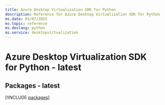 ```yaml
---
title: Azure Desktop Virtualization SDK for Python
description: Reference for Azure Desktop Virtualization SDK for Python
ms.date: 03/07/2025
ms.topic: reference
ms.devlang: python
ms.service: desktopvirtualization
---
```

# Azure Desktop Virtualization SDK for Python - latest
## Packages - latest
[!INCLUDE [packages](desktop-virtualization-index.md)]